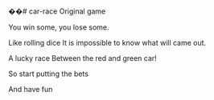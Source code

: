 ��# car-race
Original game

You win some, you lose some.


Like rolling dice It is impossible to know what will came out.

A lucky race Between the red and green car! 

So start putting the bets

And have fun 

